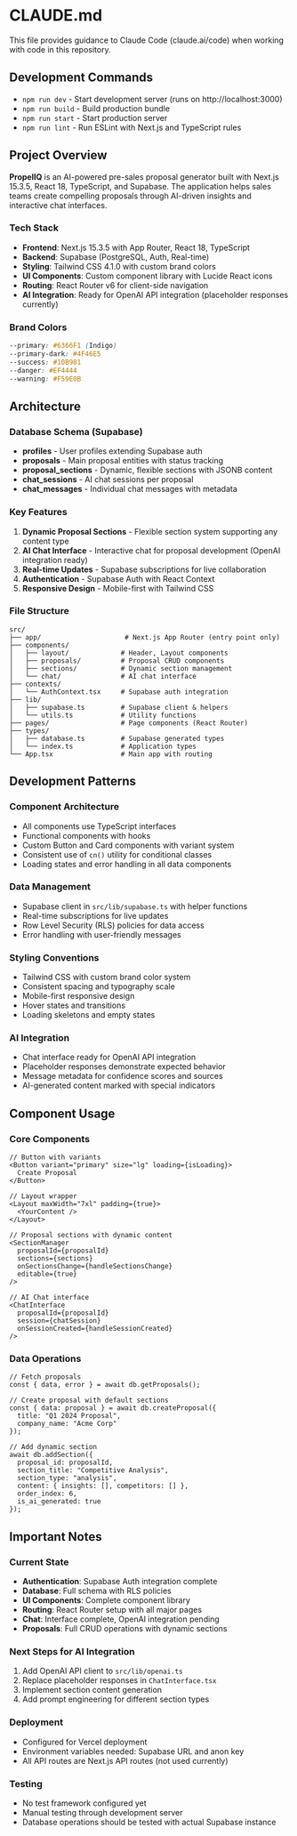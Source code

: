 # CLAUDE.md

This file provides guidance to Claude Code (claude.ai/code) when working with code in this repository.

## Development Commands

- `npm run dev` - Start development server (runs on http://localhost:3000)
- `npm run build` - Build production bundle
- `npm run start` - Start production server
- `npm run lint` - Run ESLint with Next.js and TypeScript rules

## Project Overview

**PropelIQ** is an AI-powered pre-sales proposal generator built with Next.js 15.3.5, React 18, TypeScript, and Supabase. The application helps sales teams create compelling proposals through AI-driven insights and interactive chat interfaces.

### Tech Stack
- **Frontend**: Next.js 15.3.5 with App Router, React 18, TypeScript
- **Backend**: Supabase (PostgreSQL, Auth, Real-time)
- **Styling**: Tailwind CSS 4.1.0 with custom brand colors
- **UI Components**: Custom component library with Lucide React icons
- **Routing**: React Router v6 for client-side navigation
- **AI Integration**: Ready for OpenAI API integration (placeholder responses currently)

### Brand Colors
```css
--primary: #6366F1 (Indigo)
--primary-dark: #4F46E5
--success: #10B981
--danger: #EF4444
--warning: #F59E0B
```

## Architecture

### Database Schema (Supabase)
- **profiles** - User profiles extending Supabase auth
- **proposals** - Main proposal entities with status tracking
- **proposal_sections** - Dynamic, flexible sections with JSONB content
- **chat_sessions** - AI chat sessions per proposal
- **chat_messages** - Individual chat messages with metadata

### Key Features
1. **Dynamic Proposal Sections** - Flexible section system supporting any content type
2. **AI Chat Interface** - Interactive chat for proposal development (OpenAI integration ready)
3. **Real-time Updates** - Supabase subscriptions for live collaboration
4. **Authentication** - Supabase Auth with React Context
5. **Responsive Design** - Mobile-first with Tailwind CSS

### File Structure
```
src/
├── app/                     # Next.js App Router (entry point only)
├── components/
│   ├── layout/             # Header, Layout components
│   ├── proposals/          # Proposal CRUD components
│   ├── sections/           # Dynamic section management
│   └── chat/               # AI chat interface
├── contexts/
│   └── AuthContext.tsx     # Supabase auth integration
├── lib/
│   ├── supabase.ts         # Supabase client & helpers
│   └── utils.ts            # Utility functions
├── pages/                  # Page components (React Router)
├── types/
│   ├── database.ts         # Supabase generated types
│   └── index.ts            # Application types
└── App.tsx                 # Main app with routing
```

## Development Patterns

### Component Architecture
- All components use TypeScript interfaces
- Functional components with hooks
- Custom Button and Card components with variant system
- Consistent use of `cn()` utility for conditional classes
- Loading states and error handling in all data components

### Data Management
- Supabase client in `src/lib/supabase.ts` with helper functions
- Real-time subscriptions for live updates
- Row Level Security (RLS) policies for data access
- Error handling with user-friendly messages

### Styling Conventions
- Tailwind CSS with custom brand color system
- Consistent spacing and typography scale
- Mobile-first responsive design
- Hover states and transitions
- Loading skeletons and empty states

### AI Integration
- Chat interface ready for OpenAI API integration
- Placeholder responses demonstrate expected behavior
- Message metadata for confidence scores and sources
- AI-generated content marked with special indicators

## Component Usage

### Core Components
```tsx
// Button with variants
<Button variant="primary" size="lg" loading={isLoading}>
  Create Proposal
</Button>

// Layout wrapper
<Layout maxWidth="7xl" padding={true}>
  <YourContent />
</Layout>

// Proposal sections with dynamic content
<SectionManager
  proposalId={proposalId}
  sections={sections}
  onSectionsChange={handleSectionsChange}
  editable={true}
/>

// AI Chat interface
<ChatInterface
  proposalId={proposalId}
  session={chatSession}
  onSessionCreated={handleSessionCreated}
/>
```

### Data Operations
```tsx
// Fetch proposals
const { data, error } = await db.getProposals();

// Create proposal with default sections
const { data: proposal } = await db.createProposal({
  title: "Q1 2024 Proposal",
  company_name: "Acme Corp"
});

// Add dynamic section
await db.addSection({
  proposal_id: proposalId,
  section_title: "Competitive Analysis",
  section_type: "analysis",
  content: { insights: [], competitors: [] },
  order_index: 6,
  is_ai_generated: true
});
```

## Important Notes

### Current State
- **Authentication**: Supabase Auth integration complete
- **Database**: Full schema with RLS policies
- **UI Components**: Complete component library
- **Routing**: React Router setup with all major pages
- **Chat**: Interface complete, OpenAI integration pending
- **Proposals**: Full CRUD operations with dynamic sections

### Next Steps for AI Integration
1. Add OpenAI API client to `src/lib/openai.ts`
2. Replace placeholder responses in `ChatInterface.tsx`
3. Implement section content generation
4. Add prompt engineering for different section types

### Deployment
- Configured for Vercel deployment
- Environment variables needed: Supabase URL and anon key
- All API routes are Next.js API routes (not used currently)

### Testing
- No test framework configured yet
- Manual testing through development server
- Database operations should be tested with actual Supabase instance